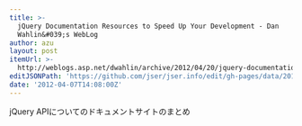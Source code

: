 ```yaml
---
title: >-
  jQuery Documentation Resources to Speed Up Your Development - Dan
  Wahlin&#039;s WebLog
author: azu
layout: post
itemUrl: >-
  http://weblogs.asp.net/dwahlin/archive/2012/04/20/jquery-documentation-resources-to-speed-up-your-development.aspx
editJSONPath: 'https://github.com/jser/jser.info/edit/gh-pages/data/2012/04/index.json'
date: '2012-04-07T14:08:00Z'
---
```

jQuery APIについてのドキュメントサイトのまとめ
